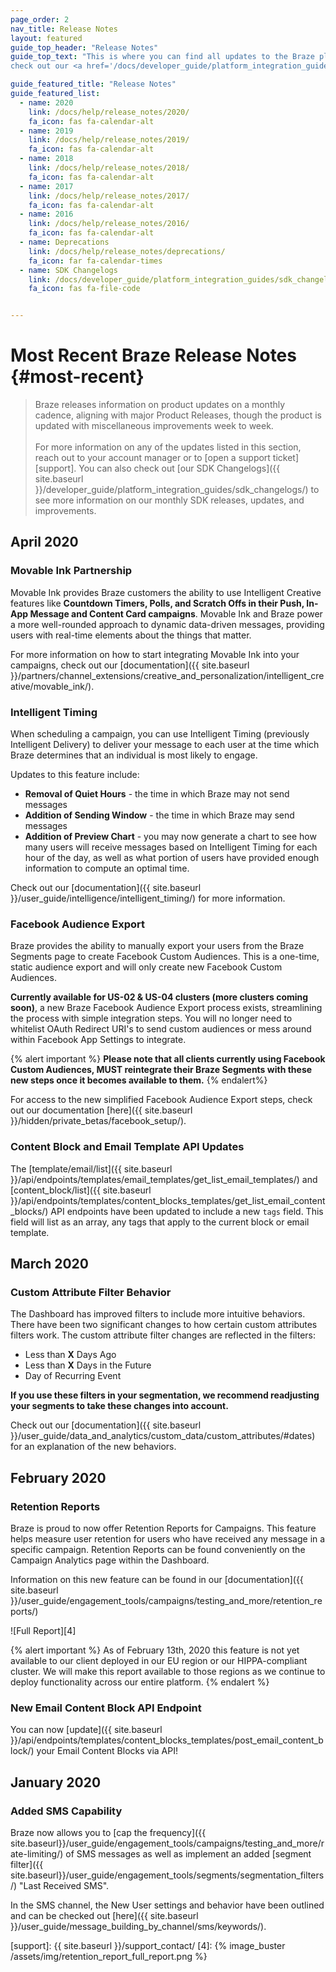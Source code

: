 ```yaml
---
page_order: 2
nav_title: Release Notes
layout: featured
guide_top_header: "Release Notes"
guide_top_text: "This is where you can find all updates to the Braze platform, with the <a href='/docs/help/release_notes/#most-recent'>most recent platform updates</a>, listed below. You can also
check out our <a href='/docs/developer_guide/platform_integration_guides/sdk_changelogs/'>SDK Changelogs</a>."

guide_featured_title: "Release Notes"
guide_featured_list:
  - name: 2020
    link: /docs/help/release_notes/2020/
    fa_icon: fas fa-calendar-alt
  - name: 2019
    link: /docs/help/release_notes/2019/
    fa_icon: fas fa-calendar-alt
  - name: 2018
    link: /docs/help/release_notes/2018/
    fa_icon: fas fa-calendar-alt
  - name: 2017
    link: /docs/help/release_notes/2017/
    fa_icon: fas fa-calendar-alt
  - name: 2016
    link: /docs/help/release_notes/2016/
    fa_icon: fas fa-calendar-alt
  - name: Deprecations
    link: /docs/help/release_notes/deprecations/
    fa_icon: far fa-calendar-times
  - name: SDK Changelogs
    link: /docs/developer_guide/platform_integration_guides/sdk_changelogs/
    fa_icon: fas fa-file-code


---
```


# Most Recent Braze Release Notes {#most-recent}

> Braze releases information on product updates on a monthly cadence, aligning with major Product Releases, though the product is updated with miscellaneous improvements week to week.
> <br>
> <br>
> For more information on any of the updates listed in this section, reach out to your account manager or to [open a support ticket][support]. You can also check out [our SDK Changelogs]({{ site.baseurl }}/developer_guide/platform_integration_guides/sdk_changelogs/) to see more information on our monthly SDK releases, updates, and improvements.

## April 2020

### Movable Ink Partnership

Movable Ink provides Braze customers the ability to use Intelligent Creative features like __Countdown Timers, Polls, and Scratch Offs in their Push, In-App Message and Content Card campaigns__. Movable Ink and Braze power a more well-rounded approach to dynamic data-driven messages, providing users with real-time elements about the things that matter.

For more information on how to start integrating Movable Ink into your campaigns, check out our [documentation]({{ site.baseurl }}/partners/channel_extensions/creative_and_personalization/intelligent_creative/movable_ink/).

### Intelligent Timing

When scheduling a campaign, you can use Intelligent Timing (previously Intelligent Delivery) to deliver your message to each user at the time which Braze determines that an individual is most likely to engage.

Updates to this feature include:
- __Removal of Quiet Hours__ - the time in which Braze may not send messages
- __Addition of Sending Window__ - the time in which Braze may send messages
- __Addition of Preview Chart__ - you may now generate a chart to see how many users will receive messages based on Intelligent Timing for each hour of the day, as well as what portion of users have provided enough information to compute an optimal time.

Check out our [documentation]({{ site.baseurl }}/user_guide/intelligence/intelligent_timing/) for more information. 

### Facebook Audience Export

Braze provides the ability to manually export your users from the Braze Segments page to create Facebook Custom Audiences. This is a one-time, static audience export and will only create new Facebook Custom Audiences.

__Currently available for US-02 & US-04 clusters (more clusters coming soon)__, a new Braze Facebook Audience Export process exists, streamlining the process with simple integration steps. You will no longer need to whitelist OAuth Redirect URI's to send custom audiences or mess around within Facebook App Settings to integrate. 

{% alert important %}
__Please note that all clients currently using Facebook Custom Audiences, MUST reintegrate their Braze Segments with these new steps once it becomes available to them.__
{% endalert%}

For access to the new simplified Facebook Audience Export steps, check out our documentation [here]({{ site.baseurl }}/hidden/private_betas/facebook_setup/).

### Content Block and Email Template API Updates

The [template/email/list]({{ site.baseurl }}/api/endpoints/templates/email_templates/get_list_email_templates/) and [content_block/list]({{ site.baseurl }}/api/endpoints/templates/content_blocks_templates/get_list_email_content_blocks/) API endpoints have been updated to include a new `tags` field. This field will list as an array, any tags that apply to the current block or email template.

## March 2020

### Custom Attribute Filter Behavior

The Dashboard has improved filters to include more intuitive behaviors.
There have been two significant changes to how certain custom attributes filters work. 
The custom attribute filter changes are reflected in the filters: 
- Less than __X__ Days Ago
- Less than __X__ Days in the Future
- Day of Recurring Event<br>

__If you use these filters in your segmentation, we recommend readjusting your segments to take these changes into account.__ 

Check out our [documentation]({{ site.baseurl }}/user_guide/data_and_analytics/custom_data/custom_attributes/#dates) for an explanation of the new behaviors.

## February 2020

### Retention Reports

Braze is proud to now offer Retention Reports for Campaigns. This feature helps measure user retention for users who have received any message in a specific campaign. Retention Reports can be found conveniently on the Campaign Analytics page within the Dashboard. 

Information on this new feature can be found in our [documentation]({{ site.baseurl }}/user_guide/engagement_tools/campaigns/testing_and_more/retention_reports/)

![Full Report][4]

{% alert important %}
As of February 13th, 2020 this feature is not yet available to our client deployed in our EU region or our HIPPA-compliant cluster. We will make this report available to those regions as we continue to deploy functionality across our entire platform.
{% endalert %}

### New Email Content Block API Endpoint

You can now [update]({{ site.baseurl }}/api/endpoints/templates/content_blocks_templates/post_email_content_block/) your Email Content Blocks via API!

## January 2020

### Added SMS Capability

Braze now allows you to [cap the frequency]({{ site.baseurl}}/user_guide/engagement_tools/campaigns/testing_and_more/rate-limiting/) of SMS messages as well as implement an added [segment filter]({{ site.baseurl}}/user_guide/engagement_tools/segments/segmentation_filters/) "Last Received SMS".

In the SMS channel, the New User settings and behavior have been outlined and can be checked out [here]({{ site.baseurl }}/user_guide/message_building_by_channel/sms/keywords/).


[support]: {{ site.baseurl }}/support_contact/
[4]: {% image_buster /assets/img/retention_report_full_report.png %}

